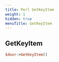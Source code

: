 ```yaml
---
title: Perl GetKeyItem
weight: 1
hidden: true
menuTitle: GetKeyItem
---
```

## GetKeyItem
```perl
$door->GetKeyItem()
```